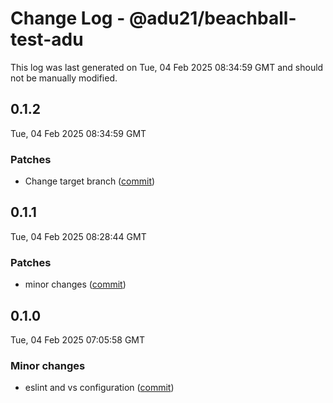 # Change Log - @adu21/beachball-test-adu

This log was last generated on Tue, 04 Feb 2025 08:34:59 GMT and should not be manually modified.

<!-- Start content -->

## 0.1.2

Tue, 04 Feb 2025 08:34:59 GMT

### Patches

- Change target branch ([commit](https://github.com/dp-test-org-1/beachball-testing/commit/a2efe7e36dd25ec42dce30c6b4832dee58e89b47))

## 0.1.1

Tue, 04 Feb 2025 08:28:44 GMT

### Patches

- minor changes ([commit](https://github.com/dp-test-org-1/beachball-testing/commit/7f716ddcf35a2670a955a29f8f4bda5c459fa01c))

## 0.1.0

Tue, 04 Feb 2025 07:05:58 GMT

### Minor changes

- eslint and vs configuration ([commit](https://github.com/dp-test-org-1/beachball-testing/commit/56f59518ee29e455f45a358d65ef5cfb7b335317))
